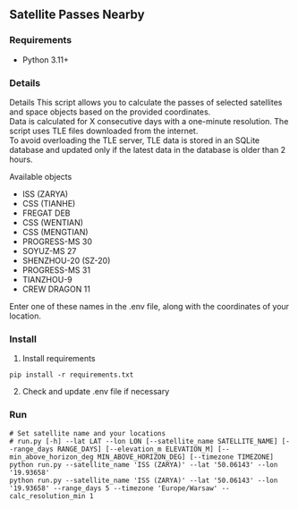 ## Satellite Passes Nearby

### Requirements
- Python 3.11+

### Details
Details
This script allows you to calculate the passes of selected satellites and space objects based on the provided coordinates.  
Data is calculated for X consecutive days with a one-minute resolution. The script uses TLE files downloaded from the internet.  
To avoid overloading the TLE server, TLE data is stored in an SQLite database and updated only if the latest data in the database is older than 2 hours.  

Available objects  
- ISS (ZARYA)  
- CSS (TIANHE)  
- FREGAT DEB  
- CSS (WENTIAN)  
- CSS (MENGTIAN)  
- PROGRESS-MS 30  
- SOYUZ-MS 27  
- SHENZHOU-20 (SZ-20)  
- PROGRESS-MS 31  
- TIANZHOU-9  
- CREW DRAGON 11  

Enter one of these names in the .env file, along with the coordinates of your location.  

### Install
1. Install requirements
```shell
pip install -r requirements.txt
```
2. Check and update .env file if necessary

### Run
```shell
# Set satellite name and your locations
# run.py [-h] --lat LAT --lon LON [--satellite_name SATELLITE_NAME] [--range_days RANGE_DAYS] [--elevation_m ELEVATION_M] [--min_above_horizon_deg MIN_ABOVE_HORIZON_DEG] [--timezone TIMEZONE]
python run.py --satellite_name 'ISS (ZARYA)' --lat '50.06143' --lon '19.93658'
python run.py --satellite_name 'ISS (ZARYA)' --lat '50.06143' --lon '19.93658' --range_days 5 --timezone 'Europe/Warsaw' --calc_resolution_min 1
```

